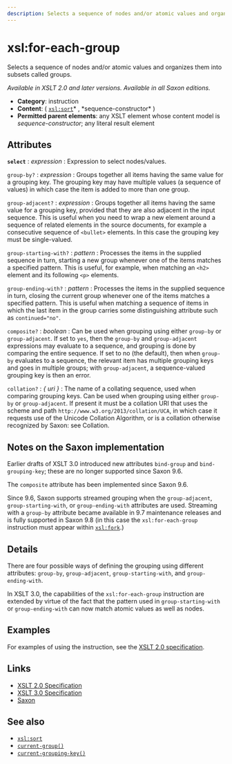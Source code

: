```yaml
---
description: Selects a sequence of nodes and/or atomic values and organizes them into subsets called groups
---
```


# xsl:for-each-group

Selects a sequence of nodes and/or atomic values and organizes them into subsets called groups.

_Available in XSLT 2.0 and later versions. Available in all Saxon editions._

- **Category**: instruction
- **Content**: ( [`xsl:sort`](xsl-sort.md)* , *sequence-constructor\* )
- **Permitted parent elements**: any XSLT element whose content model is _sequence-constructor_; any literal result element

## Attributes

**`select`**
: _expression_
: Expression to select nodes/values.

`group-by?`
: _expression_
: Groups together all items having the same value for a grouping key. The grouping key may have multiple values (a sequence of values) in which case the item is added to more than one group.

`group-adjacent?`
: _expression_
: Groups together all items having the same value for a grouping key, provided that they are also adjacent in the input sequence. This is useful when you need to wrap a new element around a sequence of related elements in the source documents, for example a consecutive sequence of `<bullet>` elements. In this case the grouping key must be single-valued.

`group-starting-with?`
: _pattern_
: Processes the items in the supplied sequence in turn, starting a new group whenever one of the items matches a specified pattern. This is useful, for example, when matching an `<h2>` element and its following `<p>` elements.

`group-ending-with?`
: _pattern_
: Processes the items in the supplied sequence in turn, closing the current group whenever one of the items matches a specified pattern. This is useful when matching a sequence of items in which the last item in the group carries some distinguishing attribute such as `continued="no"`.

`composite?`
: _boolean_
: Can be used when grouping using either `group-by` or `group-adjacent`. If set to `yes`, then the `group-by` and `group-adjacent` expressions may evaluate to a sequence, and grouping is done by comparing the entire sequence. If set to no (the default), then when `group-by` evaluates to a sequence, the relevant item has multiple grouping keys and goes in multiple groups; with `group-adjacent`, a sequence-valued grouping key is then an error.

`collation?`
: _{ uri }_
: The name of a collating sequence, used when comparing grouping keys. Can be used when grouping using either `group-by` or `group-adjacent`. If present it must be a collation URI that uses the scheme and path `http://www.w3.org/2013/collation/UCA`, in which case it requests use of the Unicode Collation Algorithm, or is a collation otherwise recognized by Saxon: see Collation.

## Notes on the Saxon implementation

Earlier drafts of XSLT 3.0 introduced new attributes `bind-group` and `bind-grouping-key`; these are no longer supported since Saxon 9.6.

The `composite` attribute has been implemented since Saxon 9.6.

Since 9.6, Saxon supports streamed grouping when the `group-adjacent`, `group-starting-with`, or `group-ending-with` attributes are used. Streaming with a `group-by` attribute became available in 9.7 maintenance releases and is fully supported in Saxon 9.8 (in this case the `xsl:for-each-group` instruction must appear within [`xsl:fork`](xsl-fork.md).)

## Details

There are four possible ways of defining the grouping using different attributes: `group-by`, `group-adjacent`, `group-starting-with`, and `group-ending-with`.

In XSLT 3.0, the capabilities of the `xsl:for-each-group` instruction are extended by virtue of the fact that the pattern used in `group-starting-with` or `group-ending-with` can now match atomic values as well as nodes.

## Examples

For examples of using the instruction, see the [XSLT 2.0 specification](http://www.w3.org/TR/xslt20/#grouping).

## Links

- [XSLT 2.0 Specification](http://www.w3.org/TR/xslt20/#element-for-each-group)
- [XSLT 3.0 Specification](http://www.w3.org/TR/xslt-30/#element-for-each-group)
- [Saxon](http://saxonica.com/documentation/index.html#!xsl-elements/for-each-group)

## See also

- [`xsl:sort`](xsl-sort.md)
- [`current-group()`](../xpath/fn-current-group.md)
- [`current-grouping-key()`](../xpath/fn-current-grouping-key.md)
